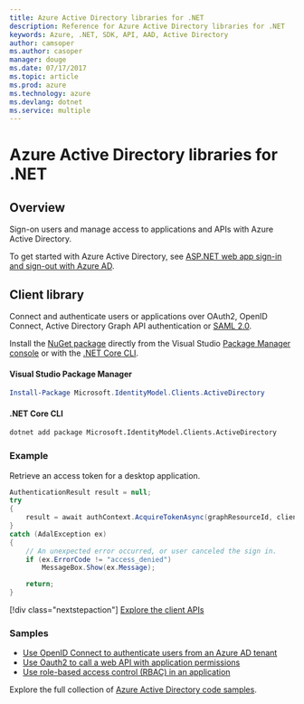 ```yaml
---
title: Azure Active Directory libraries for .NET
description: Reference for Azure Active Directory libraries for .NET
keywords: Azure, .NET, SDK, API, AAD, Active Directory
author: camsoper
ms.author: casoper
manager: douge
ms.date: 07/17/2017
ms.topic: article
ms.prod: azure
ms.technology: azure
ms.devlang: dotnet
ms.service: multiple
---
```


# Azure Active Directory libraries for .NET

## Overview

Sign-on users and manage access to applications and APIs with Azure Active Directory.

To get started with Azure Active Directory, see [ASP.NET web app sign-in and sign-out with Azure AD](https://docs.microsoft.com/en-us/azure/active-directory/develop/active-directory-devquickstarts-webapp-dotnet).

## Client library

Connect and authenticate users or applications over OAuth2, OpenID Connect, Active Directory Graph API authentication or [SAML 2.0](https://docs.microsoft.com/azure/active-directory/develop/active-directory-saml-protocol-reference).

Install the [NuGet package](https://www.nuget.org/packages/Microsoft.Azure.Management.AppService.Fluent) directly from the Visual Studio [Package Manager console][PackageManager] or with the [.NET Core CLI][DotNetCLI].

#### Visual Studio Package Manager

```powershell
Install-Package Microsoft.IdentityModel.Clients.ActiveDirectory
```

#### .NET Core CLI

```bash
dotnet add package Microsoft.IdentityModel.Clients.ActiveDirectory
```

### Example

Retrieve an access token for a desktop application.

```csharp
AuthenticationResult result = null;
try
{
    result = await authContext.AcquireTokenAsync(graphResourceId, clientId, redirectUri, new PlatformParameters(PromptBehavior.Auto));
}
catch (AdalException ex)
{
    // An unexpected error occurred, or user canceled the sign in.
    if (ex.ErrorCode != "access_denied")
        MessageBox.Show(ex.Message);

    return;
}
```

[!div class="nextstepaction"]
[Explore the client APIs](/dotnet/api/overview/azure/activedirectory/client)

### Samples

* [Use OpenID Connect to authenticate users from an Azure AD tenant][1]
* [Use Oauth2 to call a web API with application permissions][2]
* [Use role-based access control (RBAC) in an application][3]

Explore the full collection of [Azure Active Directory code samples](https://docs.microsoft.com/en-us/azure/active-directory/develop/active-directory-code-samples).

[1]: [https://azure.microsoft.com/en-us/resources/samples/active-directory-dotnet-webapp-openidconnect/]
[2]: [https://azure.microsoft.com/en-us/resources/samples/active-directory-dotnet-webapp-webapi-oauth2-appidentity/]
[3]: [https://azure.microsoft.com/en-us/resources/samples/active-directory-dotnet-webapp-roleclaims/]
[PackageManager]: https://docs.microsoft.com/nuget/tools/package-manager-console
[DotNetCLI]: https://docs.microsoft.com/en-us/dotnet/core/tools/dotnet-add-package